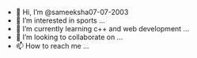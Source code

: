 - 👋 Hi, I’m @sameeksha07-07-2003
- 👀 I’m interested in sports ...
- 🌱 I’m currently learning c++ and web development ...
- 💞️ I’m looking to collaborate on ...
- 📫 How to reach me ...

<!---
sameeksha07-07-2003/sameeksha07-07-2003 is a ✨ special ✨ repository because its `README.md` (this file) appears on your GitHub profile.
You can click the Preview link to take a look at your changes.
--->

